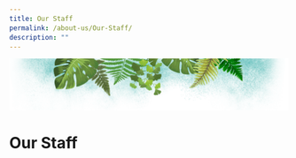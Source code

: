 ```yaml
---
title: Our Staff
permalink: /about-us/Our-Staff/
description: ""
---
```

![](/images/Banner.png)

# **Our Staff**


